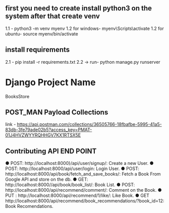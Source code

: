 ## first you need to create install python3 on the system after that create venv 
1.1 - python3 -m venv myenv
1.2 for windows- myenv\Scripts\activate
1.2 for ubuntu- source myenv/bin/activate
## install requirements
2.1 - pip install -r requirements.txt
2.2 -> run- python manage.py runserver
# Django Project Name
BooksStore

## POST_MAN Payload Collections
link - https://api.postman.com/collections/36505766-18fbafbe-5995-41a5-83db-3fe79ade02b5?access_key=PMAT-01J4HVZWYYRQHHGV7KX1RTSX5E

## Contributing API END POINT
● POST: http://localhost:8000}/api/user/signup/: Create a new User.
● POST: http://localhost:8000/api/user/login: Login User.
● POST: http://localhost:8000/api/book/fetch_and_save_books/: Fetch a Book From Google API and store on the db.
● GET: http://localhost:8000//api/book/book_list/: Book List.
● POST: http://localhost:8000/api/recommend/comment/: Comment on the Book.
● PUT : http://localhost:8000/api/recommend/1/like/: Like Book.
● GET http://localhost:8000/api/recommend/book_recommendations/?book_id=12: Book Recomendations.
